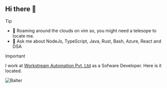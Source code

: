 ## Hi there 👋

> [!tip]
> - 🔭 Roaming around the clouds on vim so, you might need a telesope to locate me.
> - 💬 Ask me about NodeJs, TypeScript, Java, Rust, Bash, Azure, React and DSA

> [!important]
> I work at [Workstream Automation Pvt. Ltd](https://workstreamautomation.com/) as a Sofware Developer. Here is it located.

![Balter](https://i.pinimg.com/originals/a6/48/5b/a6485b21036162120ee2757e5fc0216f.jpg "GOAT")
